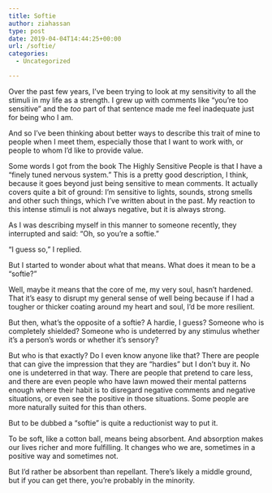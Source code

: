 ```yaml
---
title: Softie
author: ziahassan
type: post
date: 2019-04-04T14:44:25+00:00
url: /softie/
categories:
  - Uncategorized

---
```

Over the past few years, I’ve been trying to look at my sensitivity to all the stimuli in my life as a strength. I grew up with comments like “you’re too sensitive” and the _too_ part of that sentence made me feel inadequate just for being who I am. 

And so I’ve been thinking about better ways to describe this trait of mine to people when I meet them, especially those that I want to work with, or people to whom I’d like to provide value. 

Some words I got from the book The Highly Sensitive People is that I have a “finely tuned nervous system.” This is a pretty good description, I think, because it goes beyond just being sensitive to mean comments. It actually covers quite a bit of ground: I’m sensitive to lights, sounds, strong smells and other such things, which I’ve written about in the past. My reaction to this intense stimuli is not always negative, but it is always strong.

As I was describing myself in this manner to someone recently, they interrupted and said: “Oh, so you’re a softie.”

“I guess so,” I replied. 

But I started to wonder about what that means. What does it mean to be a “softie?”

Well, maybe it means that the core of me, my very soul, hasn’t hardened. That it’s easy to disrupt my general sense of well being because if I had a tougher or thicker coating around my heart and soul, I’d be more resilient.

But then, what’s the opposite of a softie? A hardie, I guess? Someone who is completely shielded? Someone who is undeterred by any stimulus whether it’s a person’s words or whether it’s sensory? 

But who is that exactly? Do I even know anyone like that? There are people that can give the impression that they are “hardies” but I don’t buy it. No one is undeterred in that way. There are people that pretend to care less, and there are even people who have lawn mowed their mental patterns enough where their habit is to disregard negative comments and negative situations, or even see the positive in those situations. Some people are more naturally suited for this than others.

But to be dubbed a “softie” is quite a reductionist way to put it. 

To be soft, like a cotton ball, means being absorbent. And absorption makes our lives richer and more fulfilling. It changes who we are, sometimes in a positive way and sometimes not. 

But I’d rather be absorbent than repellant. There’s likely a middle ground, but if you can get there, you’re probably in the minority.